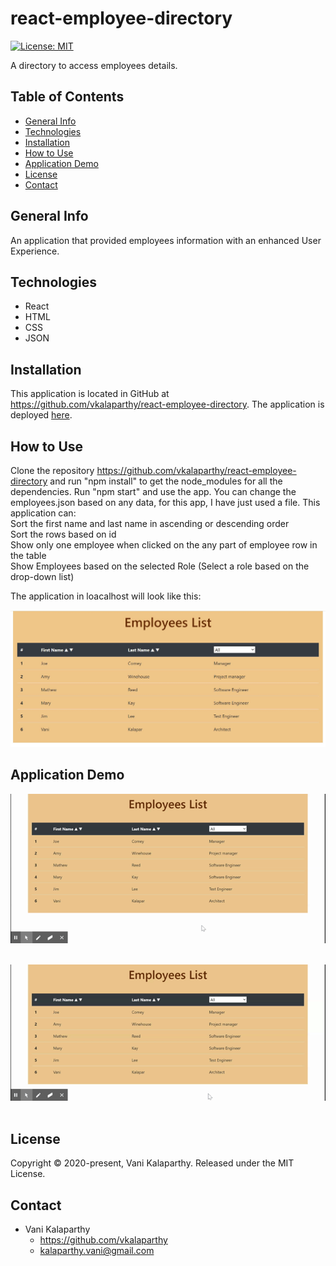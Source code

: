 # react-employee-directory
[![License: MIT](https://img.shields.io/badge/License-MIT-yellow.svg)](https://opensource.org/licenses/MIT)  

A directory to access employees details.

## Table of Contents
* [General Info](#general-info)
* [Technologies](#technologies)
* [Installation](#installation)
* [How to Use](#usage)
* [Application Demo](#application-demo)
* [License](#license)
* [Contact](#contact)

## General Info
An application that provided employees information with an enhanced User Experience.

## Technologies
* React
* HTML
* CSS
* JSON

## Installation
This application is located in GitHub at https://github.com/vkalaparthy/react-employee-directory.   The application is deployed [here](https://vkalaparthy.github.io/react-employee-directory/).

## How to Use
Clone the repository https://github.com/vkalaparthy/react-employee-directory and run "npm install" to get the node_modules for all the dependencies.  Run "npm start" and use the app. You can change the employees.json based on any data, for this app, I have just used a file. This application can:  
Sort the first name and last name in ascending or descending order  
Sort the rows based on id  
Show only one employee when clicked on the any part of employee row in the table  
Show Employees based on the selected Role (Select a role based on the drop-down list)  

The application in loacalhost will look like this:  

![firstPage](./public/assets/EmpList.JPG)  
  

## Application Demo

![demo](./public/assets/ReactApp.gif) 
  

![demo2](./public/assets/ReactApp2.gif) 


## License
Copyright © 2020-present, Vani Kalaparthy. Released under the MIT License.

## Contact
* Vani Kalaparthy
  * https://github.com/vkalaparthy
  * kalaparthy.vani@gmail.com
